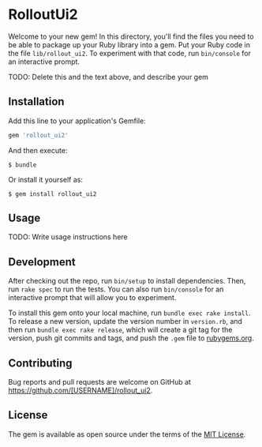 # RolloutUi2

Welcome to your new gem! In this directory, you'll find the files you need to be able to package up your Ruby library into a gem. Put your Ruby code in the file `lib/rollout_ui2`. To experiment with that code, run `bin/console` for an interactive prompt.

TODO: Delete this and the text above, and describe your gem

## Installation

Add this line to your application's Gemfile:

```ruby
gem 'rollout_ui2'
```

And then execute:

    $ bundle

Or install it yourself as:

    $ gem install rollout_ui2

## Usage

TODO: Write usage instructions here

## Development

After checking out the repo, run `bin/setup` to install dependencies. Then, run `rake spec` to run the tests. You can also run `bin/console` for an interactive prompt that will allow you to experiment.

To install this gem onto your local machine, run `bundle exec rake install`. To release a new version, update the version number in `version.rb`, and then run `bundle exec rake release`, which will create a git tag for the version, push git commits and tags, and push the `.gem` file to [rubygems.org](https://rubygems.org).

## Contributing

Bug reports and pull requests are welcome on GitHub at https://github.com/[USERNAME]/rollout_ui2.


## License

The gem is available as open source under the terms of the [MIT License](http://opensource.org/licenses/MIT).

